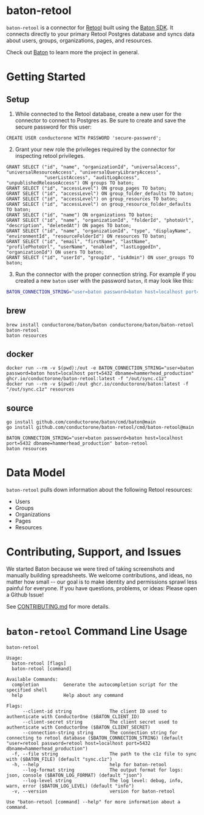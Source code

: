 # baton-retool
`baton-retool` is a connector for [Retool](https://retool.com/) built using the [Baton SDK](https://github.com/conductorone/baton-sdk). It connects directly to your primary Retool Postgres database and syncs data about users, groups, organizations, pages, and resources.

Check out [Baton](https://github.com/conductorone/baton) to learn more the project in general.

# Getting Started

## Setup
1. While connected to the Retool database, create a new user for the connector to connect to Postgres as. Be sure to create and save the secure password for this user:
```postgresql
CREATE USER conductorone WITH PASSWORD 'secure-password';
```
2. Grant your new role the privileges required by the connector for inspecting retool privileges.
```postgresql
GRANT SELECT ("id", "name", "organizationId", "universalAccess", "universalResourceAccess", "universalQueryLibraryAccess",
              "userListAccess", "auditLogAccess", "unpublishedReleaseAccess") ON groups TO baton;
GRANT SELECT ("id", "accessLevel") ON group_pages TO baton;
GRANT SELECT ("id", "accessLevel") ON group_folder_defaults TO baton;
GRANT SELECT ("id", "accessLevel") on group_resources TO baton;
GRANT SELECT ("id", "accessLevel") on group_resource_folder_defaults TO baton;
GRANT SELECT ("id", "name") ON organizations TO baton;
GRANT SELECT ("id", "name", "organizationId", "folderId", "photoUrl", "description", "deletedAt") ON pages TO baton;
GRANT SELECT ("id", "name", "organizationId", "type", "displayName", "environmentId", "resourceFolderId") ON resources TO baton;
GRANT SELECT ("id", "email", "firstName", "lastName", "profilePhotoUrl", "userName", "enabled", "lastLoggedIn", "organizationId") ON users TO baton;
GRANT SELECT ("id", "userId", "groupId", "isAdmin") ON user_groups TO baton;
```

3. Run the connector with the proper connection string. For example if you created a new `baton` user with the password `baton`, it may look like this:
```bash
BATON_CONNECTION_STRING="user=baton password=baton host=localhost port=5432 dbname=hammerhead_production" baton-retool
```

## brew

```
brew install conductorone/baton/baton conductorone/baton/baton-retool
baton-retool
baton resources
```

## docker

```
docker run --rm -v $(pwd):/out -e BATON_CONNECTION_STRING="user=baton password=baton host=localhost port=5432 dbname=hammerhead_production" ghcr.io/conductorone/baton-retool:latest -f "/out/sync.c1z"
docker run --rm -v $(pwd):/out ghcr.io/conductorone/baton:latest -f "/out/sync.c1z" resources
```

## source

```
go install github.com/conductorone/baton/cmd/baton@main
go install github.com/conductorone/baton-retool/cmd/baton-retool@main

BATON_CONNECTION_STRING="user=baton password=baton host=localhost port=5432 dbname=hammerhead_production" baton-retool
baton resources
```

# Data Model

`baton-retool` pulls down information about the following Retool resources:
- Users
- Groups
- Organizations
- Pages
- Resources

# Contributing, Support, and Issues

We started Baton because we were tired of taking screenshots and manually building spreadsheets. We welcome contributions, and ideas, no matter how small -- our goal is to make identity and permissions sprawl less painful for everyone. If you have questions, problems, or ideas: Please open a Github Issue!

See [CONTRIBUTING.md](https://github.com/ConductorOne/baton/blob/main/CONTRIBUTING.md) for more details.

# `baton-retool` Command Line Usage

```
baton-retool

Usage:
  baton-retool [flags]
  baton-retool [command]

Available Commands:
  completion         Generate the autocompletion script for the specified shell
  help               Help about any command

Flags:
      --client-id string              The client ID used to authenticate with ConductorOne ($BATON_CLIENT_ID)
      --client-secret string          The client secret used to authenticate with ConductorOne ($BATON_CLIENT_SECRET)
      --connection-string string      The connection string for connecting to retool database ($BATON_CONNECTION_STRING) (default "user=retool password=retool host=localhost port=5432 dbname=hammerhead_production")
  -f, --file string                   The path to the c1z file to sync with ($BATON_FILE) (default "sync.c1z")
  -h, --help                          help for baton-retool
      --log-format string             The output format for logs: json, console ($BATON_LOG_FORMAT) (default "json")
      --log-level string              The log level: debug, info, warn, error ($BATON_LOG_LEVEL) (default "info")
  -v, --version                       version for baton-retool

Use "baton-retool [command] --help" for more information about a command.

```